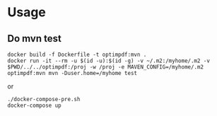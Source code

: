 
# Usage

## Do mvn test

    docker build -f Dockerfile -t optimpdf:mvn .
    docker run -it --rm -u $(id -u):$(id -g) -v ~/.m2:/myhome/.m2 -v $PWD/../../optimpdf:/proj -w /proj -e MAVEN_CONFIG=/myhome/.m2 optimpdf:mvn mvn -Duser.home=/myhome test

or

    ./docker-compose-pre.sh
    docker-compose up
